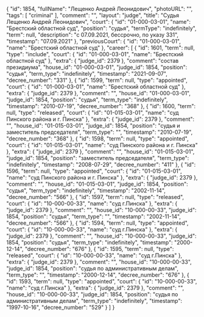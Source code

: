 {
    "id": 1854,
    "fullName": "Лещенко Андрей Леонидович",
    "photoURL": "",
    "tags": [
        "criminal"
    ],
    "comment": "",
    "layout": "judge",
    "title": "Судья Лещенко Андрей Леонидович",
    "court": {
        "id": "01-000-03-01",
        "name": "Брестский областной суд",
        "position": "судья",
        "termType": "indefinitely",
        "term": null,
        "description": "c 07.09.2021, бессрочно, по указу 331",
        "timestamp": "07.09.2021"
    },
    "previousCourt": {
        "id": "01-000-03-01",
        "name": "Брестский областной суд"
    },
    "career": [
        {
            "id": 1601,
            "term": null,
            "type": "include",
            "court": {
                "id": "01-000-03-01",
                "name": "Брестский областной суд"
            },
            "extra": {
                "judge_id": 2379
            },
            "comment": "состав президиума",
            "house_id": "01-000-03-01",
            "judge_id": 1854,
            "position": "судья",
            "term_type": "indefinitely",
            "timestamp": "2021-09-07",
            "decree_number": "331"
        },
        {
            "id": 1599,
            "term": null,
            "type": "appointed",
            "court": {
                "id": "01-000-03-01",
                "name": "Брестский областной суд"
            },
            "extra": {
                "judge_id": 2379
            },
            "comment": "",
            "house_id": "01-000-03-01",
            "judge_id": 1854,
            "position": "судья",
            "term_type": "indefinitely",
            "timestamp": "2010-07-19",
            "decree_number": "368"
        },
        {
            "id": 1600,
            "term": null,
            "type": "released",
            "court": {
                "id": "01-015-03-01",
                "name": "суд Пинского района и г. Пинска"
            },
            "extra": {
                "judge_id": 2379
            },
            "comment": "",
            "house_id": "01-015-03-01",
            "judge_id": 1854,
            "position": "судья и заместитель председателя",
            "term_type": "",
            "timestamp": "2010-07-19",
            "decree_number": "368"
        },
        {
            "id": 1598,
            "term": null,
            "type": "appointed",
            "court": {
                "id": "01-015-03-01",
                "name": "суд Пинского района и г. Пинска"
            },
            "extra": {
                "judge_id": 2379
            },
            "comment": "",
            "house_id": "01-015-03-01",
            "judge_id": 1854,
            "position": "заместитель председателя",
            "term_type": "indefinitely",
            "timestamp": "2008-07-29",
            "decree_number": "411"
        },
        {
            "id": 1596,
            "term": null,
            "type": "appointed",
            "court": {
                "id": "01-015-03-01",
                "name": "суд Пинского района и г. Пинска"
            },
            "extra": {
                "judge_id": 2379
            },
            "comment": "",
            "house_id": "01-015-03-01",
            "judge_id": 1854,
            "position": "судья",
            "term_type": "indefinitely",
            "timestamp": "2002-11-14",
            "decree_number": "566"
        },
        {
            "id": 1597,
            "term": null,
            "type": "released",
            "court": {
                "id": "10-000-00-33",
                "name": "суд г.Пинска"
            },
            "extra": {
                "judge_id": 2379
            },
            "comment": "",
            "house_id": "10-000-00-33",
            "judge_id": 1854,
            "position": "судья",
            "term_type": "",
            "timestamp": "2002-11-14",
            "decree_number": "566"
        },
        {
            "id": 1594,
            "term": null,
            "type": "appointed",
            "court": {
                "id": "10-000-00-33",
                "name": "суд г.Пинска"
            },
            "extra": {
                "judge_id": 2379
            },
            "comment": "",
            "house_id": "10-000-00-33",
            "judge_id": 1854,
            "position": "судья",
            "term_type": "indefinitely",
            "timestamp": "2000-12-14",
            "decree_number": "676"
        },
        {
            "id": 1595,
            "term": null,
            "type": "released",
            "court": {
                "id": "10-000-00-33",
                "name": "суд г.Пинска"
            },
            "extra": {
                "judge_id": 2379
            },
            "comment": "",
            "house_id": "10-000-00-33",
            "judge_id": 1854,
            "position": "судья по административным делам",
            "term_type": "",
            "timestamp": "2000-12-14",
            "decree_number": "676"
        },
        {
            "id": 1593,
            "term": null,
            "type": "appointed",
            "court": {
                "id": "10-000-00-33",
                "name": "суд г.Пинска"
            },
            "extra": {
                "judge_id": 2379
            },
            "comment": "",
            "house_id": "10-000-00-33",
            "judge_id": 1854,
            "position": "судья по административным делам",
            "term_type": "indefinitely",
            "timestamp": "1997-10-16",
            "decree_number": "529"
        }
    ]
}